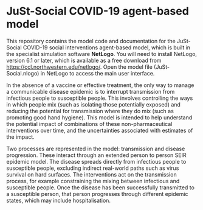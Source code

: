 # JuSt-Social COVID-19 agent-based model

This repository contains the model code and documentation for the JuSt-Social COVID-19 social interventions agent-based model, which is built in the specialist simulation software **NetLogo**. You will need to install NetLogo, version 6.1 or later, which is available as a free download from https://ccl.northwestern.edu/netlogo/. Open the model file (JuSt-Social.nlogo) in NetLogo to access the main user interface.

In the absence of a vaccine or effective treatment, the only way to manage a communicable disease epidemic is to interrupt transmission from infectious people to susceptible people. This involves controlling the ways in which people mix (such as isolating those potentially exposed) and reducing the potential for transmission where they do mix (such as promoting good hand hygiene). This model is intended to help understand the potential impact of combinations of these non-pharmaceutical interventions over time, and the uncertainties associated with estimates of the impact.

Two processes are represented in the model: transmission and disease progression. These interact through an extended person to person SEIR epidemic model. The disease spreads directly from infectious people to susceptible people, excluding indirect real-world paths such as virus survival on hard surfaces. The interventions act on the transmission process, for example constraining the mixing between infectious and susceptible people. Once the disease has been successfully transmitted to a susceptible person, that person progresses through different epidemic states, which may include hospitalisation.
